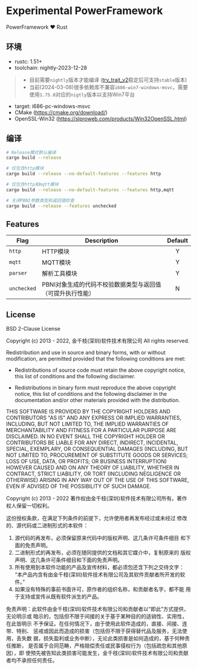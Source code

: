 # Experimental PowerFramework

PowerFramework :heart: Rust

## 环境

- rustc: 1.51+
- toolchain: nightly-2023-12-28

> - 目前需要`nightly`版本才能编译 ([try_trait_v2](https://github.com/rust-lang/rust/issues/84277)稳定后可支持`stable`版本)
> - 当前(2024-03-08)很多依赖库不兼容`i686-win7-windows-msvc`，需要使用`1.75.0`对应的`nigtly`版本以支持Win7平台

- target: i686-pc-windows-msvc
- CMake (<https://cmake.org/download/>)
- OpenSSL-Win32 (<https://slproweb.com/products/Win32OpenSSL.html>)

## 编译

```bash
# Release模式默认编译
cargo build --release

# 仅包含http模块
cargo build --release --no-default-features --features http

# 仅包含http和mqtt模块
cargo build --release --no-default-features --features http,mqtt

# 关闭PBNI参数类型和返回值检查
cargo build --release --features unchecked
```

## Features

| Flag              | Description                                              | Default    |
|-------------------|----------------------------------------------------------|:----------:|
| `http` | HTTP模块                                              | Y  |
| `mqtt` | MQTT模块                                            | Y  |
| `parser`    | 解析工具模块                                    | Y  |
| `unchecked`    | PBNI对象生成的代码不校验数据类型与返回值（可提升执行性能）                                    | N  |

## License

BSD 2-Clause License

Copyright (c) 2013 - 2022, 金千枝(深圳)软件技术有限公司
All rights reserved.

Redistribution and use in source and binary forms, with or without
modification, are permitted provided that the following conditions are met:

- Redistributions of source code must retain the above copyright notice, this
  list of conditions and the following disclaimer.

- Redistributions in binary form must reproduce the above copyright notice,
  this list of conditions and the following disclaimer in the documentation
  and/or other materials provided with the distribution.

THIS SOFTWARE IS PROVIDED BY THE COPYRIGHT HOLDERS AND CONTRIBUTORS "AS IS"
AND ANY EXPRESS OR IMPLIED WARRANTIES, INCLUDING, BUT NOT LIMITED TO, THE
IMPLIED WARRANTIES OF MERCHANTABILITY AND FITNESS FOR A PARTICULAR PURPOSE ARE
DISCLAIMED. IN NO EVENT SHALL THE COPYRIGHT HOLDER OR CONTRIBUTORS BE LIABLE
FOR ANY DIRECT, INDIRECT, INCIDENTAL, SPECIAL, EXEMPLARY, OR CONSEQUENTIAL
DAMAGES (INCLUDING, BUT NOT LIMITED TO, PROCUREMENT OF SUBSTITUTE GOODS OR
SERVICES; LOSS OF USE, DATA, OR PROFITS; OR BUSINESS INTERRUPTION) HOWEVER
CAUSED AND ON ANY THEORY OF LIABILITY, WHETHER IN CONTRACT, STRICT LIABILITY,
OR TORT (INCLUDING NEGLIGENCE OR OTHERWISE) ARISING IN ANY WAY OUT OF THE USE
OF THIS SOFTWARE, EVEN IF ADVISED OF THE POSSIBILITY OF SUCH DAMAGE.

Copyright (c) 2013 - 2022
著作权由金千枝(深圳)软件技术有限公司所有。著作权人保留一切权利。

这份授权条款，在满足下列条件的前提下，允许使用者再发布经过或未经过
修改的、源代码或二进制形式的本软件：

1. 源代码的再发布，必须保留原来代码中的版权声明、这几条许可条件细目
   和下面的免责声明。
2. 二进制形式的再发布，必须在随同提供的文档和其它媒介中，复制原来的
   版权声明、这几条许可条件细目和下面的免责声明。
3. 所有使用到本软件功能的产品及宣传材料，都必须包还含下列之交待文字：
       “本产品内含有由金千枝(深圳)软件技术有限公司及其软件贡献者所开发的软件。”
4. 如果没有特殊的事前书面许可，原作者的组织名称，和贡献者名字，都不能
   用于支持或宣传从既有软件派生的产品。

免责声明：此软件由金千枝(深圳)软件技术有限公司和贡献者以“即此”方式提供，无论明示或
暗示的，包括但不限于间接的关于基于某种目的的适销性、实用性，在此皆明示
不予保证。在任何情况下，由于使用此软件造成的，直接、间接、连带、特别、
惩戒或因此而造成的损害（包括但不限于获得替代品及服务，无法使用，丢失数
据，损失盈利或业务中断），无论此类损害是如何造成的，基于何种责任推断，
是否属于合同范畴，严格赔偿责任或民事侵权行为（包括疏忽和其他原因），即
使预先被告知此类损害可能发生，金千枝(深圳)软件技术有限公司和贡献者均不承担任何责任。
